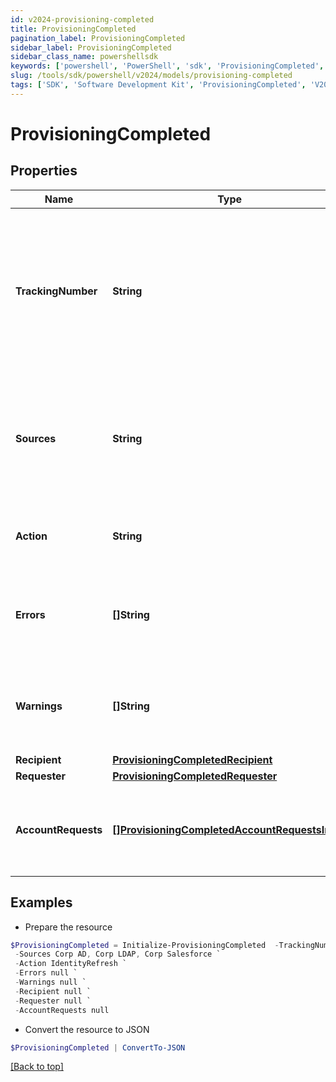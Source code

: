 ```yaml
---
id: v2024-provisioning-completed
title: ProvisioningCompleted
pagination_label: ProvisioningCompleted
sidebar_label: ProvisioningCompleted
sidebar_class_name: powershellsdk
keywords: ['powershell', 'PowerShell', 'sdk', 'ProvisioningCompleted', 'V2024ProvisioningCompleted'] 
slug: /tools/sdk/powershell/v2024/models/provisioning-completed
tags: ['SDK', 'Software Development Kit', 'ProvisioningCompleted', 'V2024ProvisioningCompleted']
---
```



# ProvisioningCompleted

## Properties

Name | Type | Description | Notes
------------ | ------------- | ------------- | -------------
**TrackingNumber** | **String** | The reference number of the provisioning request. Useful for tracking status in the Account Activity search interface. | [required]
**Sources** | **String** | One or more sources that the provisioning transaction(s) were done against.  Sources are comma separated. | [required]
**Action** | **String** | Origin of where the provisioning request came from. | [optional] 
**Errors** | **[]String** | A list of any accumulated error messages that occurred during provisioning. | [optional] 
**Warnings** | **[]String** | A list of any accumulated warning messages that occurred during provisioning. | [optional] 
**Recipient** | [**ProvisioningCompletedRecipient**](provisioning-completed-recipient) |  | [required]
**Requester** | [**ProvisioningCompletedRequester**](provisioning-completed-requester) |  | [optional] 
**AccountRequests** | [**[]ProvisioningCompletedAccountRequestsInner**](provisioning-completed-account-requests-inner) | A list of provisioning instructions to perform on an account-by-account basis. | [required]

## Examples

- Prepare the resource
```powershell
$ProvisioningCompleted = Initialize-ProvisioningCompleted  -TrackingNumber 4b4d982dddff4267ab12f0f1e72b5a6d `
 -Sources Corp AD, Corp LDAP, Corp Salesforce `
 -Action IdentityRefresh `
 -Errors null `
 -Warnings null `
 -Recipient null `
 -Requester null `
 -AccountRequests null
```

- Convert the resource to JSON
```powershell
$ProvisioningCompleted | ConvertTo-JSON
```


[[Back to top]](#) 


